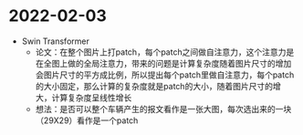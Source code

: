 #   2022-02-03

- Swin Transformer
  - 论文：在整个图片上打patch，每个patch之间做自注意力，这个注意力是在全图上做的全局注意力，带来的问题是计算复杂度随着图片尺寸的增加会图片尺寸的平方成比例，所以提出每个patch里做自注意力，每个patch的大小固定，那么计算的复杂度就是patch的大小，随着图片尺寸的增大，计算复杂度呈线性增长
  - 想法：是否可以整个车辆产生的报文看作是一张大图，每次选出来的一块（29X29）看作是一个patch